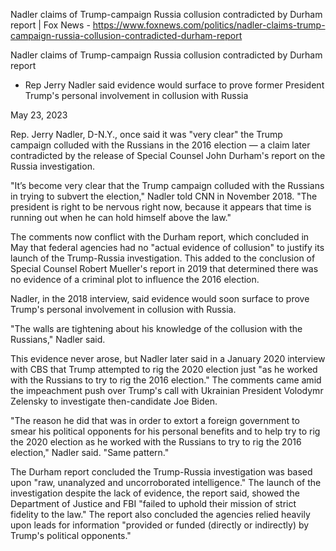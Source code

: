 
Nadler claims of Trump-campaign Russia collusion contradicted by Durham report | Fox News - https://www.foxnews.com/politics/nadler-claims-trump-campaign-russia-collusion-contradicted-durham-report


Nadler claims of Trump-campaign Russia collusion contradicted by Durham report

- Rep Jerry Nadler said evidence would surface to prove former President Trump's personal involvement in collusion with Russia

May 23, 2023

Rep. Jerry Nadler, D-N.Y., once said it was "very clear" the Trump campaign colluded with the Russians in the 2016 election — a claim later contradicted by the release of Special Counsel John Durham's report on the Russia investigation.

"It’s become very clear that the Trump campaign colluded with the Russians in trying to subvert the election," Nadler told CNN in November 2018. "The president is right to be nervous right now, because it appears that time is running out when he can hold himself above the law."

The comments now conflict with the Durham report, which concluded in May that federal agencies had no "actual evidence of collusion" to justify its launch of the Trump-Russia investigation. This added to the conclusion of Special Counsel Robert Mueller's report in 2019 that determined there was no evidence of a criminal plot to influence the 2016 election.

Nadler, in the 2018 interview, said evidence would soon surface to prove Trump's personal involvement in collusion with Russia.

"The walls are tightening about his knowledge of the collusion with the Russians," Nadler said.

This evidence never arose, but Nadler later said in a January 2020 interview with CBS that Trump attempted to rig the 2020 election just "as he worked with the Russians to try to rig the 2016 election." The comments came amid the impeachment push over Trump's call with Ukrainian President Volodymr Zelensky to investigate then-candidate Joe Biden.

"The reason he did that was in order to extort a foreign government to smear his political opponents for his personal benefits and to help try to rig the 2020 election as he worked with the Russians to try to rig the 2016 election," Nadler said. "Same pattern."

The Durham report concluded the Trump-Russia investigation was based upon "raw, unanalyzed and uncorroborated intelligence." The launch of the investigation despite the lack of evidence, the report said, showed the Department of Justice and FBI "failed to uphold their mission of strict fidelity to the law." The report also concluded the agencies relied heavily upon leads for information "provided or funded (directly or indirectly) by Trump's political opponents."

